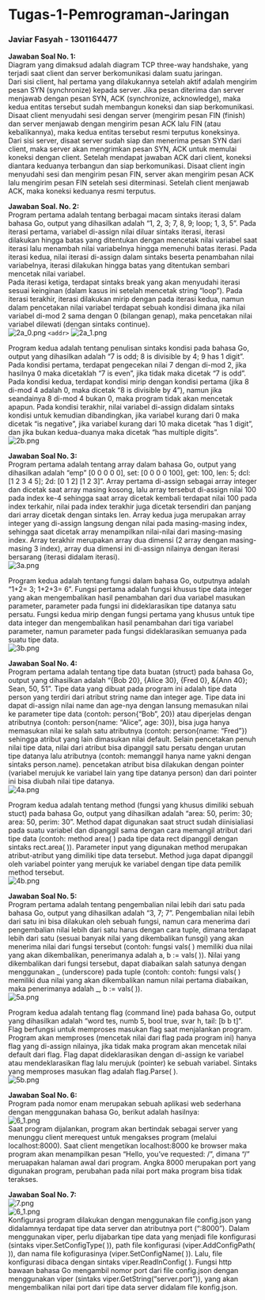 # Tugas-1-Pemrograman-Jaringan
### Javiar Fasyah - 1301164477  

**Jawaban Soal No. 1:**  
  Diagram yang dimaksud adalah diagram TCP three-way handshake, yang terjadi saat client dan server berkomunikasi dalam suatu jaringan.  
  Dari sisi client, hal pertama yang dilakukannya setelah aktif adalah mengirim pesan SYN (synchronize) kepada server. Jika pesan diterima dan server menjawab dengan pesan SYN, ACK (synchronize, acknowledge), maka kedua entitas tersebut sudah membangun koneksi dan siap berkomunikasi. Disaat client menyudahi sesi dengan server (mengirim pesan FIN (finish) dan server menjawab dengan mengirim pesan ACK lalu FIN (atau kebalikannya), maka kedua entitas tersebut resmi terputus koneksinya.  
  Dari sisi server, disaat server sudah siap dan menerima pesan SYN dari client, maka server akan mengrimkan pesan SYN, ACK untuk memulai koneksi dengan client. Setelah mendapat jawaban ACK dari client, koneksi diantara keduanya terbangun dan siap berkomunikasi. Disaat client ingin menyudahi sesi dan mengirim pesan FIN, server akan mengirim pesan ACK lalu mengirim pesan FIN setelah sesi diterminasi. Setelah client menjawab ACK, maka koneksi keduanya resmi terputus.  

**Jawaban Soal. No. 2:**  
  Program pertama adalah tentang berbagai macam sintaks iterasi dalam bahasa Go, output yang dihasilkan adalah “1, 2, 3; 7, 8, 9; loop; 1, 3, 5”. Pada iterasi pertama, variabel di-assign nilai diluar sintaks iterasi, iterasi dilakukan hingga batas yang ditentukan dengan mencetak nilai variabel saat iterasi lalu menambah nilai variabelnya hingga memenuhi batas iterasi. Pada iterasi kedua, nilai iterasi di-assign dalam sintaks beserta penambahan nilai variabelnya, iterasi dilakukan hingga batas yang ditentukan sembari mencetak nilai variabel.  
  Pada iterasi ketiga, terdapat sintaks break yang akan menyudahi iterasi sesuai keinginan (dalam kasus ini setelah mencetak string “loop”). Pada iterasi terakhir, iterasi dilakukan mirip dengan pada iterasi kedua, namun dalam pencetakan nilai variabel terdapat sebuah kondisi dimana jika nilai variabel di-mod 2 sama dengan 0 (bilangan genap), maka pencetakan nilai variabel dilewati (dengan sintaks continue).  
![2a_0.png](/screenshot/2a_0.png)
`<addr>` ![2a_1.png](/screenshot/2a_1.png)  

  Program kedua adalah tentang penulisan sintaks kondisi pada bahasa Go, output yang dihasilkan adalah “7 is odd; 8 is divisible by 4; 9 has 1 digit”. Pada kondisi pertama, terdapat pengecekan nilai 7 dengan di-mod 2, jika hasilnya 0 maka dicetaklah “7 is even”, jika tidak maka dicetak “7 is odd”. Pada kondisi kedua, terdapat kondisi mirip dengan kondisi pertama (jika 8 di-mod 4 adalah 0, maka dicetak “8 is divisible by 4”), namun jika seandainya 8 di-mod 4 bukan 0, maka program tidak akan mencetak apapun. Pada kondisi terakhir, nilai variabel di-assign didalam sintaks kondisi untuk kemudian dibandingkan, jika variabel kurang dari 0 maka dicetak “is negative”, jika variabel kurang dari 10 maka dicetak “has 1 digit”, dan jika bukan kedua-duanya maka dicetak “has multiple digits”.  
![2b.png](/screenshot/2b.png)  

**Jawaban Soal No. 3:**  
  Program pertama adalah tentang array dalam bahasa Go, output yang dihasilkan adalah “emp” [0 0 0 0 0], set: [0 0 0 0 100], get: 100, len: 5; dcl: [1 2 3 4 5]; 2d: [0 1 2] [1 2 3]”. Array pertama di-assign sebagai array integer dan dicetak saat array masing kosong, lalu array tersebut di-assign nilai 100 pada index ke-4 sehingga saat array dicetak kembali terdapat nilai 100 pada index terkahir, nilai pada index terakhir juga dicetak tersendiri dan panjang dari array dicetak dengan sintaks len. Array kedua juga merupakan array integer yang di-assign langsung dengan nilai pada masing-masing index, sehingga saat dicetak array menampilkan nilai-nilai dari masing-masing index. Array terakhir merupakan array dua dimensi (2 array dengan masing-masing 3 index), array dua dimensi ini di-assign nilainya dengan iterasi bersarang (iterasi didalam iterasi).  
![3a.png](/screenshot/3a.png)  

  Program kedua adalah tentang fungsi dalam bahasa Go, outputnya adalah “1+2= 3; 1+2+3= 6”. Fungsi pertama adalah fungsi khusus tipe data integer yang akan mengembalikan hasil penambahan dari dua variabel masukan parameter, parameter pada fungsi ini dideklarasikan tipe datanya satu persatu. Fungsi kedua mirip dengan fungsi pertama yang khusus untuk tipe data integer dan mengembalikan hasil penambahan dari tiga variabel parameter, namun parameter pada fungsi dideklarasikan semuanya pada suatu tipe data.  
![3b.png](/screenshot/3b.png)  

**Jawaban Soal No. 4:**  
  Program pertama adalah tentang tipe data buatan (struct) pada bahasa Go, output yang dihasilkan adalah “{Bob 20}, {Alice 30}, {Fred 0}, &{Ann 40}; Sean, 50, 51”. Tipe data yang dibuat pada program ini adalah tipe data person yang terdiri dari atribut string name dan integer age. Tipe data ini dapat di-assign nilai name dan age-nya dengan lansung memasukan nilai ke parameter tipe data (contoh: person{“Bob”, 20}) atau diperjelas dengan atributnya (contoh: person{name: “Alice”, age: 30}), bisa juga hanya memasukan nilai ke salah satu atributnya  (contoh: person{name: “Fred”}) sehingga atribut yang lain dimasukan nilai default. Selain pencetakan penuh nilai tipe data, nilai dari atribut bisa dipanggil satu persatu dengan urutan tipe datanya lalu atributnya (contoh: memanggil hanya name yakni dengan sintaks person.name). pencetakan atribut bisa dilakukan dengan pointer (variabel merujuk ke variabel lain yang tipe datanya person) dan dari pointer ini bisa diubah nilai tipe datanya.  
![4a.png](/screenshot/4a.png)  

  Program kedua adalah tentang method (fungsi yang khusus dimiliki sebuah stuct) pada bahasa Go, output yang dihasilkan adalah “area: 50, perim: 30; area: 50, perim: 30”. Method dapat digunakan saat struct sudah diinisialiasi pada suatu variabel dan dipanggil sama dengan cara memangil atribut dari tipe data (contoh: method area( ) pada tipe data rect dipanggil dengan sintaks rect.area( )). Parameter input yang digunakan method merupakan atribut-atribut yang dimiliki tipe data tersebut. Method juga dapat dipanggil oleh variabel pointer yang merujuk ke variabel dengan tipe data pemilik method tersebut.  
![4b.png](/screenshot/4b.png)  

**Jawaban Soal No. 5:**  
  Program pertama adalah tentang pengembalian nilai lebih dari satu pada bahasa Go, output yang dihasilkan adalah “3, 7; 7”. Pengembalian nilai lebih dari satu ini bisa dilakukan oleh sebuah fungsi, namun cara menerima dari pengembalian nilai lebih dari satu harus dengan cara tuple, dimana terdapat lebih dari satu (sesuai banyak nilai yang dikembalikan funsgi) yang akan menerima nilai dari fungsi tersebut (contoh: fungsi vals( ) memiliki dua nilai yang akan dikembalikan, penerimanya adalah a, b := vals( )). Nilai yang dikembalikan dari fungsi tersebut, dapat diabaikan salah satunya dengan menggunakan _ (underscore) pada tuple (contoh: contoh: fungsi vals( ) memiliki dua nilai yang akan dikembalikan namun nilai pertama diabaikan, maka penerimanya adalah \_\, b := vals( )).  
![5a.png](/screenshot/5a.png)  

  Program kedua adalah tentang flag (command line) pada bahasa Go, output yang dihasilkan adalah “word tes, numb 5, bool true, svar h, tail: [b b t]”. Flag berfungsi untuk memproses masukan flag saat menjalankan program. Program akan memproses (mencetak nilai dari flag pada program ini) hanya flag yang di-assign nilainya, jika tidak maka program akan mencetak nilai default dari flag. Flag dapat dideklarasikan dengan di-assign ke variabel atau mendeklarasikan flag lalu merujuk (pointer) ke sebuah variabel. Sintaks yang memproses masukan flag adalah flag.Parse( ).  
![5b.png](/screenshot/5b.png)  

**Jawaban Soal No. 6:**  
  Program pada nomor enam merupakan sebuah aplikasi web sederhana dengan menggunakan bahasa Go, berikut adalah hasilnya:  
![6_1.png](/screenshot/6_1.png)  
Saat program dijalankan, program akan bertindak sebagai server yang menunggu client merequest untuk mengakses program (melalui localhost:8000). Saat client mengetikan localhost:8000 ke browser maka program akan menampilkan pesan “Hello, you’ve requested: /”, dimana “/” meruapakan halaman awal dari program. Angka 8000 merupakan port yang digunakan program, perubahan pada nilai port maka program bisa tidak terakses.  

**Jawaban Soal No. 7:**  
![7.png](screenshot/7.png)  
![6_1.png](/screenshot/6_1.png)  
  Konfigurasi program dilakukan dengan menggunakan file config.json yang didalamnya terdapat tipe data server dan atributnya port (“:8000”). Dalam menggunakan viper, perlu dijabarkan tipe data yang menjadi file konfigurasi (sintaks viper.SetConfigType( )), path file konfigurasi (viper.AddConfigPath( )), dan nama file kofigurasinya (viper.SetConfigName( )). Lalu, file konfigurasi dibaca dengan sintaks viper.ReadInConfig( ). Fungsi http bawaan bahasa Go mengambil nomor port dari file config.json dengan menggunakan viper (sintaks viper.GetString(“server.port”)), yang akan mengembalikan nilai port dari tipe data server didalam file konfig.json.

